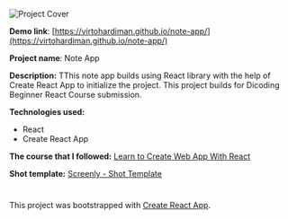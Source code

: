 ![Project Cover](https://i.imgur.com/PLZLhh2.png)

**Demo link**: [https://virtohardiman.github.io/note-app/](https://virtohardiman.github.io/note-app/)

**Project name**: Note App

**Description:** TThis note app builds using React library with the help of Create React App to initialize the project. This project builds for Dicoding Beginner React Course submission.

**Technologies used:**

- React
- Create React App

**The course that I followed:** [Learn to Create Web App With React](https://www.dicoding.com/academies/403)

**Shot template:** [Screenly - Shot Template](https://www.figma.com/community/file/1010486725986952834)

#

This project was bootstrapped with [Create React App](https://github.com/facebook/create-react-app).
